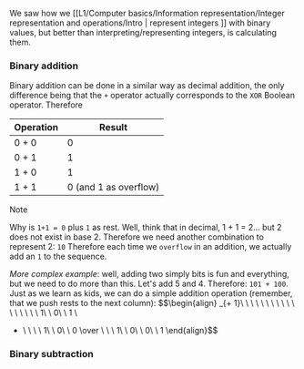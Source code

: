 We saw how we [[L1/Computer basics/Information representation/Integer representation and operations/Intro | represent integers ]] with binary values, but better than interpreting/representing integers, is calculating them.

### Binary addition
Binary addition can be done in a similar way as decimal addition, the only difference being that the ``+`` operator actually corresponds to the ``XOR`` Boolean operator. Therefore 

|Operation|Result|
|--|--|
|0 + 0|0|
|0 + 1|1|
|1 + 0|1|
|1 + 1|0 (and 1 as overflow)|

> [!NOTE]
> Why is ``1+1 = 0`` plus ``1`` as rest. Well, think that in decimal, 1 + 1 = 2... but 2 does not exist in base 2. 
> Therefore we need another combination to represent 2: ``10``
> Therefore each time we ``overflow`` in an addition, we actually add an ``1`` to the sequence.

_More complex example_: well, adding two simply bits is fun and everything, but we need to do more than this. Let's add 5 and 4. Therefore: ``101 + 100``.
Just as we learn as kids, we can do a simple addition operation (remember, that we push rests to the next column):
$$\begin{align}
_{+ 1}\ \ \ \ \ \ \ \ \ \ \ \ \\
\ \ \ \ 1\ \ 0\ \ 1 \\
+ \ \ \ \ 1\ \ 0\ \ 0
\over
\ \ \ 1\ \ 0\ \ 0\ \ 1
\end{align}$$

### Binary subtraction
